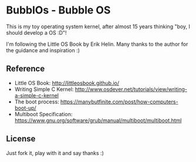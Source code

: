 # BubblOs - Bubble OS

This is my toy operating system kernel, after almost 15 years thinking 
"boy, I should develop a OS :D"!

I'm following the Little OS Book by Erik Helin. Many thanks to the author
for the guidance and inspiration :)

## Reference
- Little OS Book: http://littleosbook.github.io/ 
- Writing Simple C Kernel: http://www.osdever.net/tutorials/view/writing-a-simple-c-kernel
- The boot process: https://manybutfinite.com/post/how-computers-boot-up/ 
- Multiboot Specification: https://www.gnu.org/software/grub/manual/multiboot/multiboot.html

## License

Just fork it, play with it and say thanks :)
